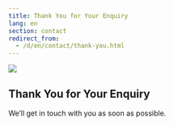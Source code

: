 ```yaml
---
title: Thank You for Your Enquiry
lang: en
section: contact
redirect_from:
  - /d/en/contact/thank-you.html
---
```


<section class="thankyou">
  <img src="{{ site.baseurl }}/assets/img/contact/thumb-up.png" />
  <h1 class="mw">Thank You for Your Enquiry</h1>
  <p>We’ll get in touch with you as soon as possible.</p>
</section>